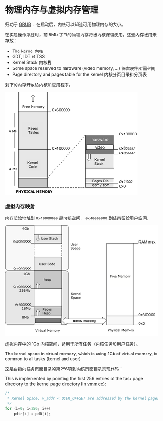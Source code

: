 # 物理内存与虚拟内存管理

归功于 [GRUB](../Chapter-3/README.md) ，在启动后，内核可以知道可用物理内存的大小。

在实现操作系统时，前 8Mb 字节的物理内存将被内核保留使用，这些内存被用来存放：
- The kernel 内核
- GDT, IDT et TSS
- Kernel Stack 内核栈
- Some space reserved to hardware (video memory, ...) 保留硬件所需空间
- Page directory and pages table for the kernel 内核分页目录和分页表

剩下的内存开放给内核和应用程序。

![Physical Memory](physicalmemory.png)


### 虚拟内存映射

内存起始地址到 `0x40000000` 是内核空间， `0x40000000` 到结束留给用户空间。

![Virtual Memory](virtualmemory.png)

虚拟内存中的 1Gb 内核空间，适用于所有任务（内核任务和用户任务）。

The kernel space in virtual memory, which is using 1Gb of virtual memory, is common to all tasks (kernel and user).

这是由指向任务页面目录的第256项到内核页面目录实现代码：

This is implemented by pointing the first 256 entries of the task page directory to the kernel page directory (In [vmm.cc](https://github.com/SamyPesse/How-to-Make-a-Computer-Operating-System/blob/master/src/kernel/arch/x86/vmm.cc#L204)):

```cpp
/* 
 * Kernel Space. v_addr < USER_OFFSET are addressed by the kernel pages table
 */
for (i=0; i<256; i++) 
    pdir[i] = pd0[i];
```

